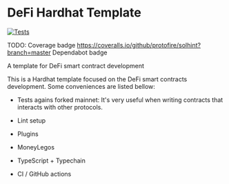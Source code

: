 # DeFi Hardhat Template

[![Tests](https://github.com/marcelomorgado/defi-hardhat-template/actions/workflows/main.yml/badge.svg)](https://github.com/marcelomorgado/defi-hardhat-template/actions/workflows/main.yml)

TODO: Coverage badge https://coveralls.io/github/protofire/solhint?branch=master Dependabot badge

A template for DeFi smart contract development

This is a Hardhat template focused on the DeFi smart contracts development. Some conveniences are listed bellow:

- Tests agains forked mainnet:
  It's very useful when writing contracts that interacts with other protocols.

- Lint setup

- Plugins

- MoneyLegos

- TypeScript + Typechain

- CI / GitHub actions
